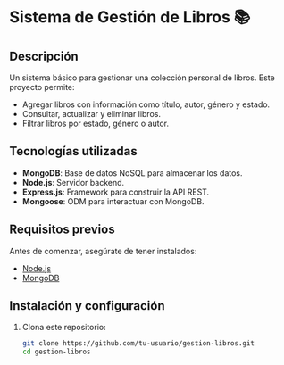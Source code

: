 # Sistema de Gestión de Libros 📚

## Descripción
Un sistema básico para gestionar una colección personal de libros. Este proyecto permite:
- Agregar libros con información como título, autor, género y estado.
- Consultar, actualizar y eliminar libros.
- Filtrar libros por estado, género o autor.

## Tecnologías utilizadas
- **MongoDB**: Base de datos NoSQL para almacenar los datos.
- **Node.js**: Servidor backend.
- **Express.js**: Framework para construir la API REST.
- **Mongoose**: ODM para interactuar con MongoDB.

## Requisitos previos
Antes de comenzar, asegúrate de tener instalados:
- [Node.js](https://nodejs.org)
- [MongoDB](https://www.mongodb.com/try/download/community)

## Instalación y configuración
1. Clona este repositorio:
   ```bash
   git clone https://github.com/tu-usuario/gestion-libros.git
   cd gestion-libros
